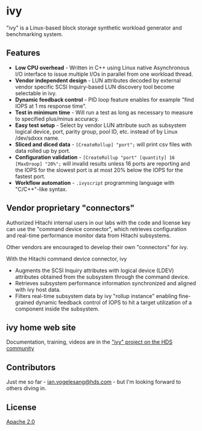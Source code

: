 # ivy

"ivy" is a Linux-based block storage synthetic workload generator and benchmarking system.

## Features

* **Low CPU overhead** - Written in C++ using Linux native Asynchronous I/O interface to issue multiple I/Os in parallel from one workload thread.
* **Vendor independent design** - LUN attributes decoded by external vendor specific SCSI Inquiry-based LUN discovery tool become selectable in ivy.
* **Dynamic feedback control** - PID loop feature enables for example "find IOPS at 1 ms response time".
* **Test in minimum time** - Will run a test as long as necessary to measure to specified plus/minus accuracy.
* **Easy test setup** - Select by vendor LUN attribute such as subsystem logical device, port, parity group, pool ID, etc. instead of by Linux /dev/sdxxx name.
* **Sliced and diced data** - `[CreateRollup] "port";` will print csv files with data rolled up by port.
* **Configuration validation** - `[CreateRollup "port" [quantity] 16 [MaxDroop] "20%";` will invalid results unless 16 ports are reporting and the IOPS for the slowest port is at most 20% below the IOPS for the fastest port.
* **Workflow automation** - `.ivyscript` programming language with "C/C++"-like syntax.

## Vendor proprietary "connectors"

Authorized Hitachi internal users in our labs with the code and license key can use the "command device connector", which retrieves configuration and real-time performance monitor data from Hitachi subsystems.

Other vendors are encouraged to develop their own "connectors" for ivy.

With the Hitachi command device connector, ivy

* Augments the SCSI Inquiry attributes with logical device (LDEV) attributes obtained from the subsystem through the command device.
* Retrieves subsystem performance information synchronized and aligned with ivy host data.
* Filters real-time subsystem data by ivy "rollup instance" enabling fine-grained dynamic feedback control of IOPS to hit a target utilization of a component inside the subsystem.

## ivy home web site

Documentation, training, videos are in the ["ivy" project on the HDS community](https://community.hds.com/groups/ivy)

## Contributors

Just me so far - ian.vogelesang@hds.com - but I'm looking forward to others diving in.

## License

[Apache 2.0](http://www.apache.org/licenses/LICENSE-2.0)

